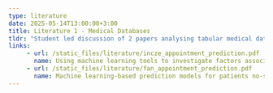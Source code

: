```yaml
---
type: literature
date: 2025-05-14T13:00:00+3:00
title: Literature 1 - Medical Databases
tldr: "Student led discussion of 2 papers analysing tabular medical database data"
links: 
     - url: /static_files/literature/incze_appointment_prediction.pdf
       name: Using machine learning tools to investigate factors associated with trends in 'no-shows' in outpatient appointments
     - url: /static_files/literature/fan_appointment_prediction.pdf
       name: Machine learning-based prediction models for patients no-show in online outpatient appointments
---
```

